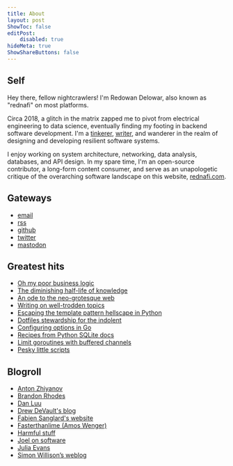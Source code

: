 ```yaml
---
title: About
layout: post
ShowToc: false
editPost:
    disabled: true
hideMeta: true
ShowShareButtons: false
---
```


## Self

Hey there, fellow nightcrawlers! I'm Redowan Delowar, also known as "rednafi" on most
platforms.

Circa 2018, a glitch in the matrix zapped me to pivot from electrical engineering to data
science, eventually finding my footing in backend software development. I'm a [tinkerer],
[writer], and wanderer in the realm of designing and developing resilient software systems.

I enjoy working on system architecture, networking, data analysis, databases, and API
design. In my spare time, I'm an open-source contributor, a long-form content consumer, and
serve as an unapologetic critique of the overarching software landscape on this website,
[rednafi.com].

## Gateways

-   [email]
-   [rss]
-   [github]
-   [twitter]
-   [mastodon]

## Greatest hits

-   [Oh my poor business logic]
-   [The diminishing half-life of knowledge]
-   [An ode to the neo-grotesque web]
-   [Writing on well-trodden topics]
-   [Escaping the template pattern hellscape in Python]
-   [Dotfiles stewardship for the indolent]
-   [Configuring options in Go]
-   [Recipes from Python SQLite docs]
-   [Limit goroutines with buffered channels]
-   [Pesky little scripts]

## Blogroll

-   [Anton Zhiyanov]
-   [Brandon Rhodes]
-   [Dan Luu]
-   [Drew DeVault's blog]
-   [Fabien Sanglard's website]
-   [Fasterthanlime (Amos Wenger)]
-   [Harmful stuff]
-   [Joel on software]
-   [Julia Evans]
-   [Simon Willison’s weblog]

<!-- Self -->

[rednafi.com]: /
[writer]: /archives/
[tinkerer]: /tags/til/

<!-- Geteways -->

[email]: mailto:redowan.nafi@gmail.com
[rss]: https://rednafi.com/index.xml
[github]: https://github.com/rednafi
[twitter]: https://twitter.com/rednafi
[mastodon]: https://fosstodon.org/@rednafi

<!-- Greatest hits -->

[oh my poor business logic]: /misc/oh_my_poor_business_logic/
[the diminishing half-life of knowledge]: /misc/diminishing_half_life_of_knowledge/
[an ode to the neo-grotesque web]: /zephyr/an_ode_to_the_neo_grotesque_web/
[writing on well-trodden topics]: /zephyr/writing_on_well_trodden_topics/
[escaping the template pattern hellscape in Python]: /python/escape_template_pattern/
[dotfiles stewardship for the indolent]: /misc/dotfile_stewardship_for_the_indolent/
[configuring options in Go]: /go/configure_options/
[recipes from python sqlite docs]: /python/recipes_from_python_sqlite_docs/
[limit goroutines with buffered channels]: /go/limit_goroutines_with_buffered_channels/
[pesky little scripts]: /misc/pesky_little_scripts/

<!-- Blogroll -->

[anton zhiyanov]: https://antonz.org/
[brandon rhodes]: https://rhodesmill.org/brandon/
[dan luu]: https://danluu.com/
[drew devault's blog]: https://drewdevault.com/
[fabien sanglard's website]: https://fabiensanglard.net/
[fasterthanlime (amos wenger)]: https://fasterthanli.me/
[harmful stuff]: https://harmful.cat-v.org/
[joel on software]: https://www.joelonsoftware.com/
[julia evans]: https://jvns.ca/
[simon willison’s weblog]: https://simonwillison.net/
